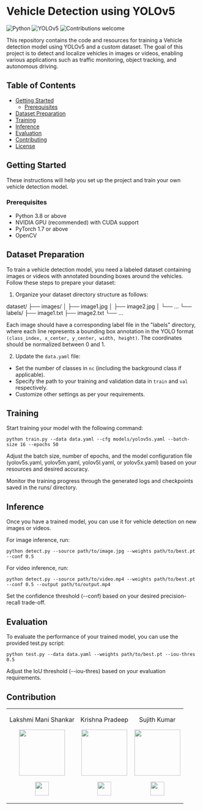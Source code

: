 
# Vehicle Detection using YOLOv5

![Python](https://img.shields.io/badge/python-3.8%2B-blue)
![YOLOv5](https://img.shields.io/badge/YOLOv5-v5.0%2B-orange)
![Contributions welcome](https://img.shields.io/badge/contributions-welcome-brightgreen.svg)

This repository contains the code and resources for training a Vehicle detection model using YOLOv5 and a custom dataset. The goal of this project is to detect and localize vehicles in images or videos, enabling various applications such as traffic monitoring, object tracking, and autonomous driving.

## Table of Contents

- [Getting Started](#getting-started)
  - [Prerequisites](#prerequisites)
- [Dataset Preparation](#dataset-preparation)
- [Training](#training)
- [Inference](#inference)
- [Evaluation](#evaluation)
- [Contributing](#contributing)
- [License](#license)

## Getting Started

These instructions will help you set up the project and train your own vehicle detection model.

### Prerequisites

- Python 3.8 or above
- NVIDIA GPU (recommended) with CUDA support
- PyTorch 1.7 or above
- OpenCV
## Dataset Preparation

To train a vehicle detection model, you need a labeled dataset containing images or videos with annotated bounding boxes around the vehicles. Follow these steps to prepare your dataset:

1. Organize your dataset directory structure as follows:

dataset/
├── images/
│   ├── image1.jpg
│   ├── image2.jpg
│   └── ...
└── labels/
    ├── image1.txt
    ├── image2.txt
    └── ...


Each image should have a corresponding label file in the "labels" directory, where each line represents a bounding box annotation in the YOLO format `(class_index, x_center, y_center, width, height)`. The coordinates should be normalized between 0 and 1.

2. Update the `data.yaml` file:

- Set the number of classes in `nc` (including the background class if applicable).
- Specify the path to your training and validation data in `train` and `val` respectively.
- Customize other settings as per your requirements.
## Training

Start training your model with the following command:

```
python train.py --data data.yaml --cfg models/yolov5s.yaml --batch-size 16 --epochs 50
```

Adjust the batch size, number of epochs, and the model configuration file (yolov5s.yaml, yolov5m.yaml, yolov5l.yaml, or yolov5x.yaml) based on your resources and desired accuracy.

Monitor the training progress through the generated logs and checkpoints saved in the runs/ directory.

## Inference
Once you have a trained model, you can use it for vehicle detection on new images or videos.

For image inference, run:

```
python detect.py --source path/to/image.jpg --weights path/to/best.pt --conf 0.5
```
For video inference, run:

```
python detect.py --source path/to/video.mp4 --weights path/to/best.pt --conf 0.5 --output path/to/output.mp4
```
Set the confidence threshold (--conf) based on your desired precision-recall trade-off.


## Evaluation
To evaluate the performance of your trained model, you can use the provided test.py script:

```
python test.py --data data.yaml --weights path/to/best.pt --iou-thres 0.5
```
Adjust the IoU threshold (--iou-thres) based on your evaluation requirements.

## Contribution

<table>
<tr align="center">


<td>

Lakshmi Mani Shankar

<p align="center">
<img src = "https://avatars.githubusercontent.com/u/91583687?s=400&u=0b12e9a254a9f85deb2ba2647eeac55ff4ca0f48&v=4"  height="120" >
</p>
<p align="center">
<a href = "https://github.com/Manishankar9977"><img src = "http://www.iconninja.com/files/241/825/211/round-collaboration-social-github-code-circle-network-icon.svg" width="36" height = "36"/></a>

</p>
</td>

<td>

Krishna Pradeep

<p align="center">
  
<img src = "https://avatars.githubusercontent.com/u/90108144?v=4"  height="120" >
</p>
<p align="center">
<a href = "https://github.com/Krishna-0311"><img src = "http://www.iconninja.com/files/241/825/211/round-collaboration-social-github-code-circle-network-icon.svg" width="36" height = "36"/></a>

</p>
</td>

<td>

Sujith Kumar

<p align="center">
  
<img src = "https://avatars.githubusercontent.com/u/96331881?v=4"  height="120" >
</p>
<p align="center">
<a href = "https://github.com/Sujith6502"><img src = "http://www.iconninja.com/files/241/825/211/round-collaboration-social-github-code-circle-network-icon.svg" width="36" height = "36"/></a>

</p>
</td>



</tr>
  </table>
